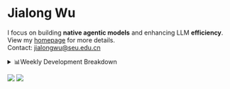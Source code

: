 #  Jialong Wu

I focus on building **native agentic models** and enhancing LLM **efficiency**.<br>
View my [homepage](https://callanwu.github.io/) for more details. <br>
Contact: jialongwu@seu.edu.cn

<details><summary>📊Weekly Development Breakdown</summary>

<!--START_SECTION:waka-->

```txt
From: 09 May 2025 - To: 16 May 2025

Total Time: 49 hrs 28 mins

Python     37 hrs 36 mins  ███████████████████░░░░░░   76.01 %
JSON       9 hrs 50 mins   █████░░░░░░░░░░░░░░░░░░░░   19.91 %
Bash       1 hr 4 mins     ▓░░░░░░░░░░░░░░░░░░░░░░░░   02.18 %
Text       43 mins         ▒░░░░░░░░░░░░░░░░░░░░░░░░   01.46 %
Other      13 mins         ░░░░░░░░░░░░░░░░░░░░░░░░░   00.44 %
```

<!--END_SECTION:waka-->

[![wakatime](https://wakatime.com/badge/user/c6720b29-9431-4a60-bc9d-e1fb2b6bd65f.svg)](https://wakatime.com/@c6720b29-9431-4a60-bc9d-e1fb2b6bd65f)
</details>

[![](https://img.shields.io/badge/Google%20Scholar-4385FE.svg?&color=d6d6d6&style=flat-square&logo=google-scholar)](https://scholar.google.com/citations?user=6eg2m4YAAAAJ)
![](https://komarev.com/ghpvc/?username=callanwu)
